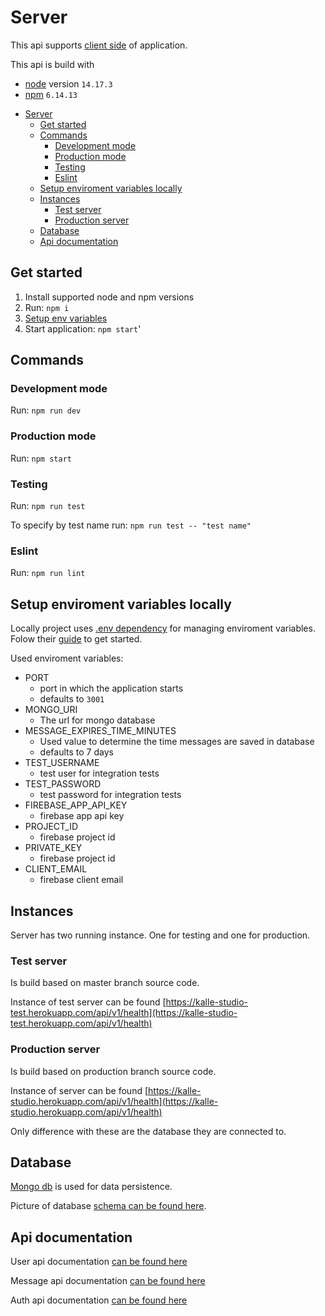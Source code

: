 # Server

This api supports [client side](../client/README.md) of application.

This api is build with
* [node](https://nodejs.org/en/) version `14.17.3`
* [npm](https://www.npmjs.com/) `6.14.13`


- [Server](#server)
	- [Get started](#get-started)
	- [Commands](#commands)
		- [Development mode](#development-mode)
		- [Production mode](#production-mode)
		- [Testing](#testing)
		- [Eslint](#eslint)
	- [Setup enviroment variables locally](#setup-enviroment-variables-locally)
	- [Instances](#instances)
		- [Test server](#test-server)
		- [Production server](#production-server)
	- [Database](#database)
	- [Api documentation](#api-documentation)

## Get started
1. Install supported node and npm versions
2. Run: `npm i`
3. [Setup env variables](#setup-enviroment-variables-locally)
4. Start application: `npm start`'

## Commands
### Development mode
Run: `npm run dev`

### Production mode
Run: `npm start`

### Testing
Run: `npm run test`

To specify by test name run: `npm run test -- "test name"`

### Eslint
Run: `npm run lint`

## Setup enviroment variables locally
Locally project uses [.env dependency](https://www.npmjs.com/package/dotenv) for managing enviroment variables. Folow their [guide](https://www.npmjs.com/package/dotenv#usage) to get started.

Used enviroment variables:
* PORT
  * port in which the application starts
  * defaults to `3001`
* MONGO_URI
  * The url for mongo database
* MESSAGE_EXPIRES_TIME_MINUTES
  * Used value to determine the time messages are saved in database
  * defaults to 7 days
* TEST_USERNAME
  * test user for integration tests
* TEST_PASSWORD
  * test password for integration tests
* FIREBASE_APP_API_KEY
  * firebase app api key
* PROJECT_ID
  * firebase project id
* PRIVATE_KEY
  * firebase project id
* CLIENT_EMAIL
  * firebase client email

## Instances
Server has two running instance. One for testing and one for production.

### Test server
Is build based on master branch source code.

Instance of test server can be found [https://kalle-studio-test.herokuapp.com/api/v1/health](https://kalle-studio-test.herokuapp.com/api/v1/health)

### Production server
Is build based on production branch source code.

Instance of server can be found [https://kalle-studio.herokuapp.com/api/v1/health](https://kalle-studio.herokuapp.com/api/v1/health)

Only difference with these are the database they are connected to.

## Database

[Mongo db](https://www.mongodb.com/) is used for data persistence.

Picture of database [schema can be found here](https://github.com/veliValentine/kalles-app/wiki/Models).

## Api documentation
User api documentation [can be found here](./documentation/api/USER_API.md)

Message api documentation [can be found here](./documentation/api/MESSAGE_API.md)

Auth api documentation [can be found here](./documentation/api/AUTH_API.md)
